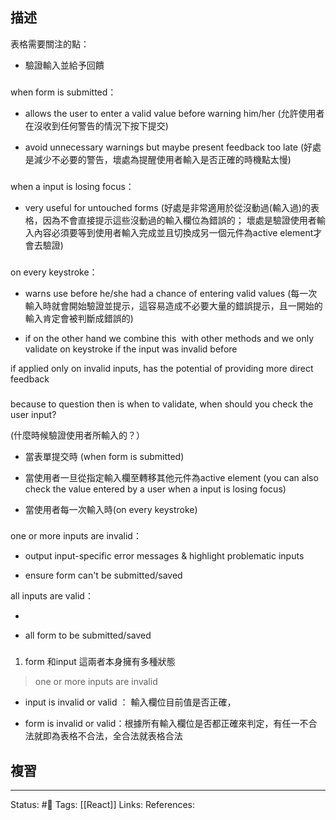 ## 描述



表格需要關注的點：
- 驗證輸入並給予回饋

### 
when form is submitted：

- allows the user to enter a valid value before warning him/her (允許使用者在沒收到任何警告的情況下按下提交)

- avoid unnecessary warnings but maybe present feedback too late (好處是減少不必要的警告，壞處為提醒使用者輸入是否正確的時機點太慢)


###

when a input is losing focus：

- very useful for untouched forms (好處是非常適用於從沒動過(輸入過)的表格，因為不會直接提示這些沒動過的輸入欄位為錯誤的； 壞處是驗證使用者輸入內容必須要等到使用者輸入完成並且切換成另一個元件為active element才會去驗證)


###
on every keystroke：

- warns use before he/she had a chance of entering valid values (每一次輸入時就會開始驗證並提示，這容易造成不必要大量的錯誤提示，且一開始的輸入肯定會被判斷成錯誤的)

- if on the other hand we combine this  with other methods and we only validate on keystroke if the input was invalid before

  

if applied only on invalid inputs, has the potential of providing more direct feedback

###
because to question then is when to validate, when should you check the user input?

(什麼時候驗證使用者所輸入的？）

- 當表單提交時 (when form is submitted)

- 當使用者一旦從指定輸入欄至轉移其他元件為active element (you can also check the value entered by a user when a input is losing focus)

- 當使用者每一次輸入時(on every keystroke)


### 

one or more inputs are invalid：

- output input-specific error messages & highlight problematic inputs

- ensure form can't be submitted/saved

  

all inputs are valid：

-

- all form to be submitted/saved


###



1. form 和input 這兩者本身擁有多種狀態

> one or more inputs are invalid

- input is invalid or valid ： 輸入欄位目前值是否正確，

- form is invalid or valid：根據所有輸入欄位是否都正確來判定，有任一不合法就即為表格不合法，全合法就表格合法

## 複習


---
Status: #🌱 
Tags:
[[React]]
Links:
References: